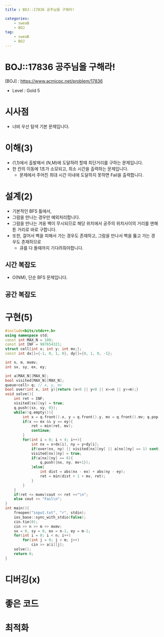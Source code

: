 ```yaml
---
title : BOJ::17836 공주님을 구해라!

categories:
    - sweaB
    - BOJ
tag:
    - sweaB
    - BOJ
---
```

# BOJ::17836 공주님을 구해라!
[BOJ] : <https://www.acmicpc.net/problem/17836>
- Level : Gold 5

# 시사점
- 너비 우선 탐색 기본 문제입니다.

# 이해(3)
- (1,1)에서 출발해서 (N,M)에 도달하려 할때 최단거리를 구하는 문제입니다.
- 한 칸의 이동에 1초가 소모되고, 최소 시간을 출력하는 문제입니다.
  - 문제에서 주어진 최대 시간 이내에 도달하지 못하면 Fail을 출력합니다.

# 설계(2)
- 기본적인 BFS 틀에서,
- 그람을 만나는 경우만 예외처리합니다.
- 그람을 만나는 겨웅 벽이 무시되므로 해당 위치에서 공주의 위치사이의 거리를 맨해튼 거리로 바로
  구합니다.
- 또한, 걸어서 벽을 피해서 가는 경우도 존재하고, 그람을 만나서 벽을 뚫고 가는 경우도 존재하므로
  - 큐를 다 돌때까지 기다려줘야합니다.

## 시간 복잡도
- O(NM), 단순 BFS 문제입니다.

## 공간 복잡도

# 구현(5)

```cpp
#include<bits/stdc++.h>
using namespace std;
const int MAX_N = 100;
const int INF = 987654321;
struct cell{int x; int y; int mv;};
const int dx[]={-1, 0, 1, 0}, dy[]={0, 1, 0, -1};

int n, m, mxmv;
int sx, sy, ex, ey;

int a[MAX_N][MAX_N];
bool visited[MAX_N][MAX_N];
queue<cell> q; // x, y, mv
bool over(int x, int y){return (x<0 || y<0 || x>=n || y>=m);}
void solve(){
    int ret = INF;
    visited[sx][sy] = true;
    q.push({sx, sy, 0});
    while(!q.empty()){
        int x = q.front().x, y = q.front().y, mv = q.front().mv; q.pop();
        if(x == ex && y == ey){
            ret = min(ret, mv);
            continue;
        }
        for(int i = 0; i < 4; i++){
            int nx = x+dx[i], ny = y+dy[i];
            if(over(nx, ny) || visited[nx][ny] || a[nx][ny] == 1) continue;
            visited[nx][ny] = true;
            if(a[nx][ny] == 0){
                q.push({nx, ny, mv+1});
            }else{
                int dist = abs(nx - ex) + abs(ny - ey);
                ret = min(dist + 1 + mv, ret);
            }
        }
    }
    if(ret <= mxmv)cout << ret <<"\n";
    else cout << "Fail\n";
}
int main(){
    freopen("input.txt", "r", stdin);
    ios_base::sync_with_stdio(false);
    cin.tie(0);
    cin >> n >> m >> mxmv;
    sx = 0, sy = 0, ex = n-1, ey = m-1;
    for(int i = 0; i < n; i++)
        for(int j = 0; j < m; j++)
            cin >> a[i][j];
    solve();
    return 0;
}
```

# 디버깅(x)

# 좋은 코드

# 최적화
